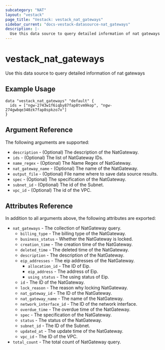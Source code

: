 ```yaml
---
subcategory: "NAT"
layout: "vestack"
page_title: "Vestack: vestack_nat_gateways"
sidebar_current: "docs-vestack-datasource-nat_gateways"
description: |-
  Use this data source to query detailed information of nat gateways
---
```

# vestack_nat_gateways
Use this data source to query detailed information of nat gateways
## Example Usage
```hcl
data "vestack_nat_gateways" "default" {
  ids = ["ngw-2743w1f6iqby87fap8tvm9kop", "ngw-274gwbqe340zk7fap8spkzo7x"]
}
```
## Argument Reference
The following arguments are supported:
* `description` - (Optional) The description of the NatGateway.
* `ids` - (Optional) The list of NatGateway IDs.
* `name_regex` - (Optional) The Name Regex of NatGateway.
* `nat_gateway_name` - (Optional) The name of the NatGateway.
* `output_file` - (Optional) File name where to save data source results.
* `spec` - (Optional) The specification of the NatGateway.
* `subnet_id` - (Optional) The id of the Subnet.
* `vpc_id` - (Optional) The id of the VPC.

## Attributes Reference
In addition to all arguments above, the following attributes are exported:
* `nat_gateways` - The collection of NatGateway query.
  * `billing_type` - The billing type of the NatGateway.
  * `business_status` - Whether the NatGateway is locked.
  * `creation_time` - The creation time of the NatGateway.
  * `deleted_time` - The deleted time of the NatGateway.
  * `description` - The description of the NatGateway.
  * `eip_addresses` - The eip addresses of the NatGateway.
    * `allocation_id` - The ID of Eip.
    * `eip_address` - The address of Eip.
    * `using_status` - The using status of Eip.
  * `id` - The ID of the NatGateway.
  * `lock_reason` - The reason why locking NatGateway.
  * `nat_gateway_id` - The ID of the NatGateway.
  * `nat_gateway_name` - The name of the NatGateway.
  * `network_interface_id` - The ID of the network interface.
  * `overdue_time` - The overdue time of the NatGateway.
  * `spec` - The specification of the NatGateway.
  * `status` - The status of the NatGateway.
  * `subnet_id` - The ID of the Subnet.
  * `updated_at` - The update time of the NatGateway.
  * `vpc_id` - The ID of the VPC.
* `total_count` - The total count of NatGateway query.


